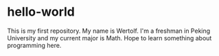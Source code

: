# hello-world
This is my first repository.
My name is Wertolf. I'm a freshman in Peking University and my current major is Math. Hope to learn something about programming here. 

